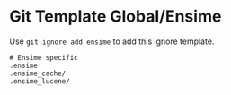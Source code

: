 Git Template Global/Ensime
===

Use `git ignore add ensime` to add this ignore template.

```
# Ensime specific
.ensime
.ensime_cache/
.ensime_lucene/
```
